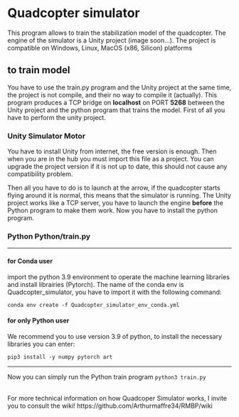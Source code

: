 <h1>Quadcopter simulator</h1>
This program allows to train the stabilization model of the quadcopter.
The engine of the simulator is a Unity project (image soon...). The project is compatible on Windows, Linux, MacOS (x86, Silicon) platforms

<h2>to train model</h2>
You have to use the train.py program and the Unity project at the same time, the project is not compile, and their no way to compile it (actually). This program produces a TCP bridge on <b>localhost</b> on PORT <b>5268</b> between the Unity project and the python program that trains the model. First of all you have to perform the unity project.

<h3>Unity Simulator Motor</h3>

You have to install Unity from internet, the free version is enough. Then when you are in the hub you must import this file as a project. You can upgrade the project version if it is not up to date, this should not cause any compatibility problem.

Then all you have to do is to launch at the arrow, if the quadcopter starts flying around it is normal, this means that the simulator is running. The Unity project works like a TCP server, you have to launch the engine <b>before</b> the Python program to make them work. Now you have to install the python program.

<h3>Python Python/train.py</h3>

***

<h4>for Conda user</h4>

import the python 3.9 environment to operate the machine learning libraries and install librairies (Pytorch). The name of the conda env is Quadcopter_simulator, you have to import it with the following command:

`conda env create -f Quadcopter_simulator_env_conda.yml`

<h4>for only Python user</h4>

We recommend you to use version 3.9 of python, to install the necessary libraries you can enter:

`pip3 install -y numpy pytorch art`

***

Now you can simply run the Python train program
`python3 train.py`

<br>
For more technical information on how Quadcoper Simulator works, I invite you to consult the wiki! <link>https://github.com/Arthurmaffre34/RMBP/wiki
